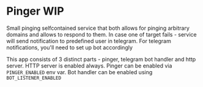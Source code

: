 # Pinger WIP

Small pinging selfcontained service that both allows for pinging arbitrary domains and allows to respond to them.
In case one of target fails - service will send notification to predefined user in telegram.
For telegram notifications, you'll need to set up bot accordingly

This app consists of 3 distinct parts - pinger, telegram bot handler and http server.
HTTP server is enabled always. Pinger can be enabled via `PINGER_ENABLED` env var. Bot handler can be enabled using `BOT_LISTENER_ENABLED`